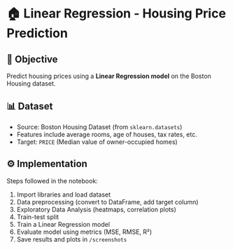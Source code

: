 # 🏠 Linear Regression - Housing Price Prediction

## 📌 Objective
Predict housing prices using a **Linear Regression model** on the Boston Housing dataset.

## 📊 Dataset
- Source: Boston Housing Dataset (from `sklearn.datasets`)
- Features include average rooms, age of houses, tax rates, etc.
- Target: `PRICE` (Median value of owner-occupied homes)

## ⚙️ Implementation
Steps followed in the notebook:
1. Import libraries and load dataset
2. Data preprocessing (convert to DataFrame, add target column)
3. Exploratory Data Analysis (heatmaps, correlation plots)
4. Train-test split
5. Train a Linear Regression model
6. Evaluate model using metrics (MSE, RMSE, R²)
7. Save results and plots in `/screenshots`






